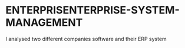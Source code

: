 # ENTERPRISENTERPRISE-SYSTEM-MANAGEMENT
I analysed two different companies software and their ERP system
